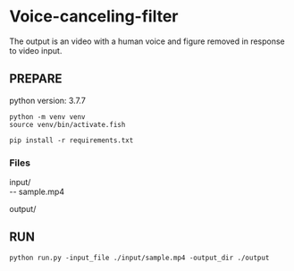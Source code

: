 # Voice-canceling-filter
The output is an video with a human voice and figure removed in response to video input.

## PREPARE  

python version: 3.7.7
```
python -m venv venv
source venv/bin/activate.fish

pip install -r requirements.txt
```

### Files  
input/  
-- sample.mp4  

output/

## RUN  
```
python run.py -input_file ./input/sample.mp4 -output_dir ./output
```
